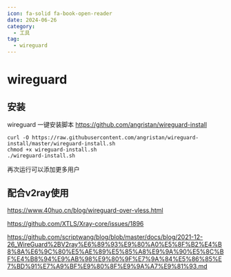 ```yaml
---
icon: fa-solid fa-book-open-reader
date: 2024-06-26
category:
  - 工具
tag:
  - wireguard
---
```


# wireguard

## 安装

wireguard 一键安装脚本
https://github.com/angristan/wireguard-install

```
curl -O https://raw.githubusercontent.com/angristan/wireguard-install/master/wireguard-install.sh
chmod +x wireguard-install.sh
./wireguard-install.sh
```
再次运行可以添加更多用户

## 配合v2ray使用

https://www.40huo.cn/blog/wireguard-over-vless.html

https://github.com/XTLS/Xray-core/issues/1896

https://github.com/scriptwang/blog/blob/master/docs/blog/2021-12-26_WireGuard%2BV2ray%E6%89%93%E9%80%A0%E5%8F%B2%E4%B8%8A%E6%9C%80%E5%AE%89%E5%85%A8%E9%9A%90%E5%8C%BF%E4%B8%94%E9%AB%98%E9%80%9F%E7%9A%84%E5%86%85%E7%BD%91%E7%A9%BF%E9%80%8F%E9%9A%A7%E9%81%93.md